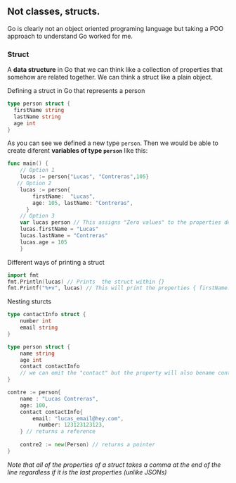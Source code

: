 ## Not classes, structs.

Go is clearly not an object oriented programing language but taking a POO approach to understand Go worked for me.  

### Struct

A **data structure** in Go that we can think like a collection of properties that somehow are related together. We can think a struct like a plain object.

Defining a struct in Go that represents a person

```go
type person struct { 
  firstName string
  lastName string
  age int
}
```

As you can see we defined a new type `person`. Then we would be able to create diferent **variables of type `person`** like this:

```go
func main() {
    // Option 1
    lucas := person{"Lucas", "Contreras",105}
   // Option 2
    lucas := person{
        firstName:  "Lucas", 
        age: 105, lastName: "Contreras",
      } 
    // Option 3
    var lucas person // This assigns "Zero values" to the properties depending on this type
    lucas.firstName = "Lucas"
    lucas.lastName = "Contreras"
    lucas.age = 105
    }
```

Different ways of printing a struct 

```go
import fmt
fmt.Println(lucas) // Prints  the struct within {}
fmt.Printf("%+v", lucas) // This will print the properties { firstName:Lucas lastName:Contreras age:105 }
```

Nesting sturcts

```go
type contactInfo struct { 
    number int
    email string
}

type person struct {
    name string
    age int
    contact contactInfo
    // we can omit the "contact" but the property will also bename contactInfo (same as the type)
}

contre := person{
    name : "Lucas Contreras",
    age: 100,
    contact contactInfo{
        email: "lucas_email@hey.com",
          number: 123123123123,
    } // returns a reference
    
    contre2 := new(Person) // returns a pointer
}
```

*Note that all of the properties of a struct takes a comma at the end of the line regardless if it is the last properties (unlike JSONs)*
